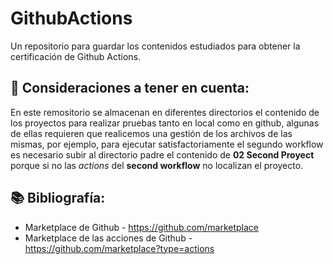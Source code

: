 # GithubActions
Un repositorio para guardar los contenidos estudiados para obtener la certificación de Github Actions.

## 👀 Consideraciones a tener en cuenta:
En este remositorio se almacenan en diferentes directorios el contenido de los proyectos para realizar pruebas tanto en local como en github, algunas de ellas requieren que realicemos una gestión de los archivos de las mismas, por ejemplo, para ejecutar satisfactoriamente el segundo workflow es necesario subir al directorio padre el contenido de **02 Second Proyect** porque si no las _actions_ del **second workflow** no localizan el proyecto.

## 📚 Bibliografía:
-  Marketplace de Github - 
    https://github.com/marketplace
-  Marketplace de las acciones de Github - 
    https://github.com/marketplace?type=actions
